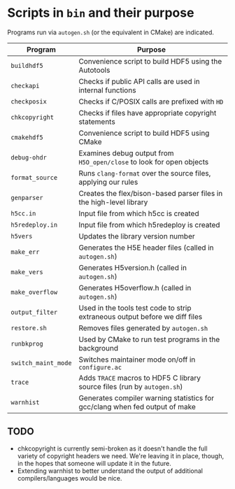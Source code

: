 # Scripts in `bin` and their purpose

Programs run via `autogen.sh` (or the equivalent in CMake) are indicated.

|Program|Purpose|
|-------|-------|
|`buildhdf5`|Convenience script to build HDF5 using the Autotools|
|`checkapi`|Checks if public API calls are used in internal functions|
|`checkposix`|Checks if C/POSIX calls are prefixed with `HD`|
|`chkcopyright`|Checks if files have appropriate copyright statements|
|`cmakehdf5`|Convenience script to build HDF5 using CMake|
|`debug-ohdr`|Examines debug output from `H5O_open/close` to look for open objects|
|`format_source`|Runs `clang-format` over the source files, applying our rules|
|`genparser`|Creates the flex/bison-based parser files in the high-level library|
|`h5cc.in`|Input file from which h5cc is created|
|`h5redeploy.in`|Input file from which h5redeploy is created|
|`h5vers`|Updates the library version number|
|`make_err`|Generates the H5E header files (called in `autogen.sh`)|
|`make_vers`|Generates H5version.h (called in `autogen.sh`)|
|`make_overflow`|Generates H5overflow.h (called in `autogen.sh`)|
|`output_filter`|Used in the tools test code to strip extraneous output before we diff files|
|`restore.sh`|Removes files generated by `autogen.sh`|
|`runbkprog`|Used by CMake to run test programs in the background|
|`switch_maint_mode`|Switches maintainer mode on/off in `configure.ac`|
|`trace`|Adds `TRACE` macros to HDF5 C library source files (run by `autogen.sh`)|
|`warnhist`|Generates compiler warning statistics for gcc/clang when fed output of make|

## TODO

* chkcopyright is currently semi-broken as it doesn't handle the full variety of copyright headers we need. We're leaving it in place, though, in the hopes that someone will update it in the future.
* Extending warnhist to better understand the output of additional compilers/languages would be nice.
